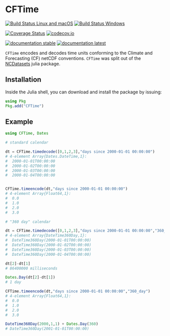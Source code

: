 # CFTime

[![Build Status Linux and macOS](https://travis-ci.org/JuliaGeo/CFTime.jl.svg?branch=master)](https://travis-ci.org/JuliaGeo/CFTime.jl)
[![Build Status Windows](https://ci.appveyor.com/api/projects/status/dhk8nfaty2c2ko67?svg=true)](https://ci.appveyor.com/project/Alexander-Barth/cftime-jl-vwcs5)

[![Coverage Status](https://coveralls.io/repos/JuliaGeo/CFTime.jl/badge.svg?branch=master&service=github)](https://coveralls.io/github/JuliaGeo/CFTime.jl?branch=master)
[![codecov.io](http://codecov.io/github/JuliaGeo/CFTime.jl/coverage.svg?branch=master)](http://codecov.io/github/JuliaGeo/CFTime.jl?branch=master)

[![documentation stable](https://img.shields.io/badge/docs-stable-blue.svg)](https://juliageo.github.io/CFTime.jl/stable/)
[![documentation latest](https://img.shields.io/badge/docs-latest-blue.svg)](https://juliageo.github.io/CFTime.jl/latest/)


`CFTime` encodes and decodes time units conforming to the Climate and Forecasting (CF) netCDF conventions.
`CFTime` was split out of the [NCDatasets](https://github.com/JuliaGeo/NCDatasets.jl) julia package.


## Installation

Inside the Julia shell, you can download and install the package by issuing:

```julia
using Pkg
Pkg.add("CFTime")
```

## Example

```julia
using CFTime, Dates

# standard calendar

dt = CFTime.timedecode([0,1,2,3],"days since 2000-01-01 00:00:00")
# 4-element Array{Dates.DateTime,1}:
#  2000-01-01T00:00:00
#  2000-01-02T00:00:00
#  2000-01-03T00:00:00
#  2000-01-04T00:00:00


CFTime.timeencode(dt,"days since 2000-01-01 00:00:00")
# 4-element Array{Float64,1}:
#  0.0
#  1.0
#  2.0
#  3.0

# "360 day" calendar

dt = CFTime.timedecode([0,1,2,3],"days since 2000-01-01 00:00:00","360_day")
# 4-element Array{DateTime360Day,1}:
#  DateTime360Day(2000-01-01T00:00:00)
#  DateTime360Day(2000-01-02T00:00:00)
#  DateTime360Day(2000-01-03T00:00:00)
#  DateTime360Day(2000-01-04T00:00:00)

dt[2]-dt[1]
# 86400000 milliseconds

Dates.Day(dt[2]-dt[1])
# 1 day

CFTime.timeencode(dt,"days since 2000-01-01 00:00:00","360_day")
# 4-element Array{Float64,1}:
#  0.0
#  1.0
#  2.0
#  3.0

DateTime360Day(2000,1,1) + Dates.Day(360)
# DateTime360Day(2001-01-01T00:00:00)
```
